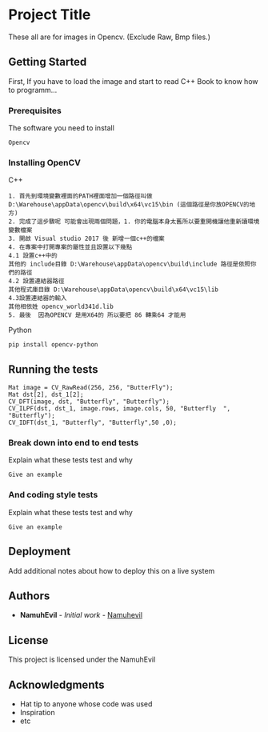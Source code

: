 # Project Title

These all are for images in Opencv. (Exclude Raw, Bmp files.)

## Getting Started

First, If you have to load the image and start to read C++ Book to know how to programm...


### Prerequisites

The software you need to install

```
Opencv
```

### Installing OpenCV

C++

```
1. 首先到環境變數裡面的PATH裡面增加一個路徑叫做
D:\Warehouse\appData\opencv\build\x64\vc15\bin (這個路徑是你放OPENCV的地方)
2. 完成了這步驟呢 可能會出現兩個問題，1. 你的電腦本身太舊所以要重開機讓他重新讀環境變數檔案
3. 開啟 Visual studio 2017 後 新增一個c++的檔案
4. 在專案中打開專案的屬性並且設置以下幾點
4.1 設置c++中的 
其他的 include目錄 D:\Warehouse\appData\opencv\build\include 路徑是依照你們的路徑
4.2 設置連結器路徑
其他程式庫目錄 D:\Warehouse\appData\opencv\build\x64\vc15\lib
4.3設置連結器的輸入
其他相依姓 opencv_world341d.lib
5. 最後  因為OPENCV 是用X64的 所以要把 86 轉乘64 才能用
```

Python
```
pip install opencv-python
```

## Running the tests

```
Mat image = CV_RawRead(256, 256, "ButterFly");
Mat dst[2], dst_1[2];
CV_DFT(image, dst, "Butterfly", "Butterfly");
CV_ILPF(dst, dst_1, image.rows, image.cols, 50, "Butterfly  ", "Butterfly");
CV_IDFT(dst_1, "Butterfly", "Butterfly",50 ,0);

```


### Break down into end to end tests

Explain what these tests test and why

```
Give an example
```

### And coding style tests

Explain what these tests test and why

```
Give an example
```

## Deployment

Add additional notes about how to deploy this on a live system

## Authors

* **NamuhEvil** - *Initial work* - 
[Namuhevil](https://github.com/namuhevil)

## License

This project is licensed under the NamuhEvil

## Acknowledgments

* Hat tip to anyone whose code was used
* Inspiration
* etc
